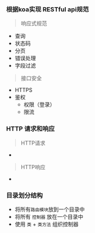 ### 根据koa实现 **RESTful api**规范

> 响应式规范

- 查询
- 状态码
- 分页
- 错误处理
- 字段过滤

> 接口安全

- HTTPS
- 鉴权
  - 权限（登录）
  - 限流
  
### **HTTP** 请求和响应

> HTTP请求

- 

> HTTP响应

- 

### 目录划分结构

- 将所有`路由模块`放到一个目录中
- 将所有 `控制器` 放在一个目录中
- 使用 `类` + `类方法` 组织控制器

